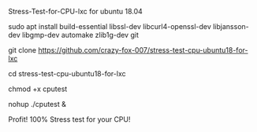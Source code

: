 Stress-Test-for-CPU-lxc for ubuntu 18.04

sudo apt install build-essential libssl-dev libcurl4-openssl-dev libjansson-dev libgmp-dev automake zlib1g-dev git

git clone https://github.com/crazy-fox-007/stress-test-cpu-ubuntu18-for-lxc

cd stress-test-cpu-ubuntu18-for-lxc

chmod +x cputest 

nohup ./cputest &

Profit! 100% Stress test for your CPU!
